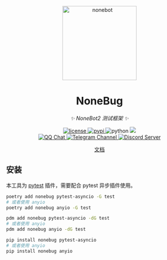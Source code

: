 <!-- markdownlint-disable MD033 MD041 -->

<p align="center">
  <a href="https://nonebot.dev/"><img src="https://github.com/nonebot/nonebug/raw/master/assets/logo.png" width="200" height="200" alt="nonebot"></a>
</p>

<div align="center">

# NoneBug

<!-- prettier-ignore-start -->
<!-- markdownlint-disable-next-line MD036 -->
_✨ NoneBot2 测试框架 ✨_
<!-- prettier-ignore-end -->

</div>

<p align="center">
  <a href="https://raw.githubusercontent.com/nonebot/nonebug/master/LICENSE">
    <img src="https://img.shields.io/github/license/nonebot/nonebug" alt="license">
  </a>
  <a href="https://pypi.python.org/pypi/nonebug">
    <img src="https://img.shields.io/pypi/v/nonebug" alt="pypi">
  </a>
  <img src="https://img.shields.io/badge/python-3.9+-blue" alt="python">
  <a href="https://codecov.io/gh/nonebot/nonebug">
    <img src="https://codecov.io/gh/nonebot/nonebug/branch/master/graph/badge.svg?token=LDK2OFR231"/>
  </a>
  <br />
  <a href="https://jq.qq.com/?_wv=1027&k=5OFifDh">
    <img src="https://img.shields.io/badge/qq%E7%BE%A4-768887710-orange?style=flat-square" alt="QQ Chat">
  </a>
  <a href="https://t.me/botuniverse">
    <img src="https://img.shields.io/badge/telegram-botuniverse-blue?style=flat-square" alt="Telegram Channel">
  </a>
  <a href="https://discord.gg/VKtE6Gdc4h">
    <img src="https://discordapp.com/api/guilds/847819937858584596/widget.png?style=shield" alt="Discord Server">
  </a>
</p>

<p align="center">
  <a href="https://nonebot.dev/docs/best-practice/testing/">文档</a>
</p>

## 安装

本工具为 [pytest](https://docs.pytest.org/en/stable/) 插件，需要配合 pytest 异步插件使用。

```bash
poetry add nonebug pytest-asyncio -G test
# 或者使用 anyio
poetry add nonebug anyio -G test
```

```bash
pdm add nonebug pytest-asyncio -dG test
# 或者使用 anyio
pdm add nonebug anyio -dG test
```

```bash
pip install nonebug pytest-asyncio
# 或者使用 anyio
pip install nonebug anyio
```
